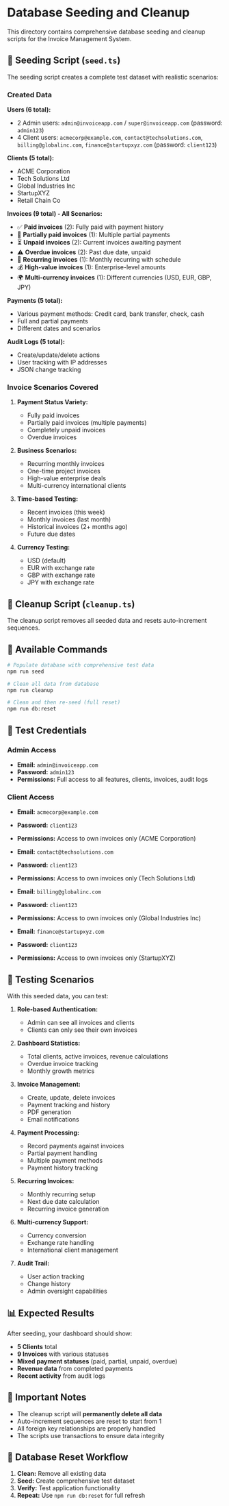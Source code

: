# Database Seeding and Cleanup

This directory contains comprehensive database seeding and cleanup scripts for the Invoice Management System.

## 🌱 Seeding Script (`seed.ts`)

The seeding script creates a complete test dataset with realistic scenarios:

### Created Data

**Users (6 total):**

- 2 Admin users: `admin@invoiceapp.com` / `super@invoiceapp.com` (password: `admin123`)
- 4 Client users: `acmecorp@example.com`, `contact@techsolutions.com`, `billing@globalinc.com`, `finance@startupxyz.com` (password: `client123`)

**Clients (5 total):**

- ACME Corporation
- Tech Solutions Ltd
- Global Industries Inc
- StartupXYZ
- Retail Chain Co

**Invoices (9 total) - All Scenarios:**

- ✅ **Paid invoices** (2): Fully paid with payment history
- 🔄 **Partially paid invoices** (1): Multiple partial payments
- ⏳ **Unpaid invoices** (2): Current invoices awaiting payment
- ⚠️ **Overdue invoices** (2): Past due date, unpaid
- 🔁 **Recurring invoices** (1): Monthly recurring with schedule
- 💰 **High-value invoices** (1): Enterprise-level amounts
- 🌍 **Multi-currency invoices** (1): Different currencies (USD, EUR, GBP, JPY)

**Payments (5 total):**

- Various payment methods: Credit card, bank transfer, check, cash
- Full and partial payments
- Different dates and scenarios

**Audit Logs (5 total):**

- Create/update/delete actions
- User tracking with IP addresses
- JSON change tracking

### Invoice Scenarios Covered

1. **Payment Status Variety:**

   - Fully paid invoices
   - Partially paid invoices (multiple payments)
   - Completely unpaid invoices
   - Overdue invoices

2. **Business Scenarios:**

   - Recurring monthly invoices
   - One-time project invoices
   - High-value enterprise deals
   - Multi-currency international clients

3. **Time-based Testing:**

   - Recent invoices (this week)
   - Monthly invoices (last month)
   - Historical invoices (2+ months ago)
   - Future due dates

4. **Currency Testing:**
   - USD (default)
   - EUR with exchange rate
   - GBP with exchange rate
   - JPY with exchange rate

## 🧹 Cleanup Script (`cleanup.ts`)

The cleanup script removes all seeded data and resets auto-increment sequences.

## 📝 Available Commands

```bash
# Populate database with comprehensive test data
npm run seed

# Clean all data from database
npm run cleanup

# Clean and then re-seed (full reset)
npm run db:reset
```

## 🔐 Test Credentials

### Admin Access

- **Email:** `admin@invoiceapp.com`
- **Password:** `admin123`
- **Permissions:** Full access to all features, clients, invoices, audit logs

### Client Access

- **Email:** `acmecorp@example.com`
- **Password:** `client123`
- **Permissions:** Access to own invoices only (ACME Corporation)

- **Email:** `contact@techsolutions.com`
- **Password:** `client123`
- **Permissions:** Access to own invoices only (Tech Solutions Ltd)

- **Email:** `billing@globalinc.com`
- **Password:** `client123`
- **Permissions:** Access to own invoices only (Global Industries Inc)

- **Email:** `finance@startupxyz.com`
- **Password:** `client123`
- **Permissions:** Access to own invoices only (StartupXYZ)

## 🧪 Testing Scenarios

With this seeded data, you can test:

1. **Role-based Authentication:**

   - Admin can see all invoices and clients
   - Clients can only see their own invoices

2. **Dashboard Statistics:**

   - Total clients, active invoices, revenue calculations
   - Overdue invoice tracking
   - Monthly growth metrics

3. **Invoice Management:**

   - Create, update, delete invoices
   - Payment tracking and history
   - PDF generation
   - Email notifications

4. **Payment Processing:**

   - Record payments against invoices
   - Partial payment handling
   - Multiple payment methods
   - Payment history tracking

5. **Recurring Invoices:**

   - Monthly recurring setup
   - Next due date calculation
   - Recurring invoice generation

6. **Multi-currency Support:**

   - Currency conversion
   - Exchange rate handling
   - International client management

7. **Audit Trail:**
   - User action tracking
   - Change history
   - Admin oversight capabilities

## 📊 Expected Results

After seeding, your dashboard should show:

- **5 Clients** total
- **9 Invoices** with various statuses
- **Mixed payment statuses** (paid, partial, unpaid, overdue)
- **Revenue data** from completed payments
- **Recent activity** from audit logs

## 🚨 Important Notes

- The cleanup script will **permanently delete all data**
- Auto-increment sequences are reset to start from 1
- All foreign key relationships are properly handled
- The scripts use transactions to ensure data integrity

## 🔄 Database Reset Workflow

1. **Clean:** Remove all existing data
2. **Seed:** Create comprehensive test dataset
3. **Verify:** Test application functionality
4. **Repeat:** Use `npm run db:reset` for full refresh
